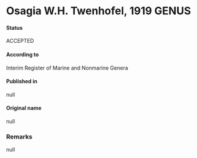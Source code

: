 Osagia W.H. Twenhofel, 1919 GENUS
=======

#### Status
ACCEPTED

#### According to
Interim Register of Marine and Nonmarine Genera

#### Published in
null

#### Original name
null

### Remarks
null